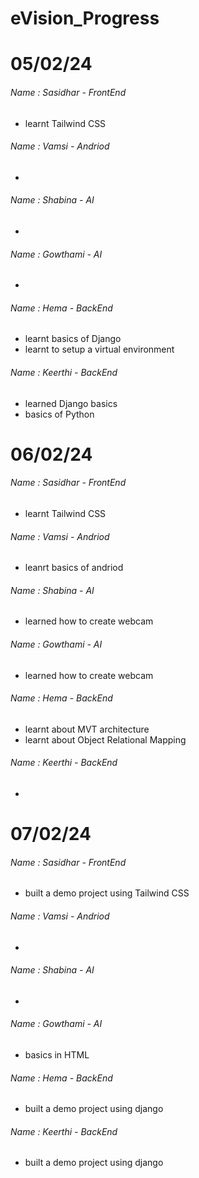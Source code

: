 # eVision_Progress

# 05/02/24
###### Name : Sasidhar - FrontEnd
+ learnt Tailwind CSS

###### Name : Vamsi - Andriod
+

###### Name : Shabina - AI
+

###### Name : Gowthami - AI
+

###### Name : Hema - BackEnd
+ learnt basics of Django
+ learnt to setup a virtual environment

###### Name : Keerthi - BackEnd
+ learned Django basics
+ basics of Python


# 06/02/24
###### Name : Sasidhar - FrontEnd
+ learnt Tailwind CSS 

###### Name : Vamsi - Andriod
+ leanrt basics of andriod

###### Name : Shabina - AI
+ learned how to create webcam

###### Name : Gowthami - AI
+ learned how to create webcam
  
###### Name : Hema - BackEnd
+ learnt about MVT architecture
+ learnt about Object Relational Mapping

###### Name : Keerthi - BackEnd
+


# 07/02/24
###### Name : Sasidhar - FrontEnd
+ built a demo project using Tailwind CSS 

###### Name : Vamsi - Andriod
+ 

###### Name : Shabina - AI
+  

###### Name : Gowthami - AI
+ basics in HTML

###### Name : Hema - BackEnd
+ built a demo project using django

###### Name : Keerthi - BackEnd
+ built a demo project using django
